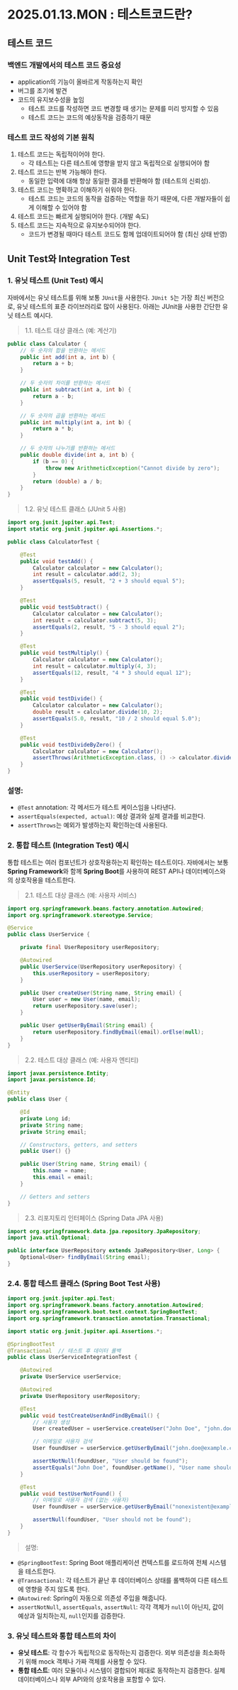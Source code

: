 # 2025.01.13.MON : 테스트코드란?

## 테스트 코드

### 백엔드 개발에서의 테스트 코드 중요성
- application의 기능이 올바르게 작동하는지 확인
- 버그를 조기에 발견
- 코드의 유지보수성을 높임
    - 테스트 코드를 작성하면 코드 변경할 때 생기는 문제를 미리 방지할 수 있음
    - 테스트 코드는 코드의 예상동작을 검증하기 때문

### **테스트 코드 작성의 기본 원칙**
1. 테스트 코드는 독립적이어야 한다. 
   - 각 테스트는 다른 테스트에 영향을 받지 않고 독립적으로 실행되어야 함
2. 테스트 코드는 반복 가능해야 한다. 
   - 동일한 입력에 대해 항상 동일한 결과를 반환해야 함 (테스트의 신뢰성).
3. 테스트 코드는 명확하고 이해하기 쉬워야 한다. 
   - 테스트 코드는 코드의 동작을 검증하는 역할을 하기 때문에, 다른 개발자들이 쉽게 이해할 수 있어야 함
4. 테스트 코드는 빠르게 실행되어야 한다. (개발 속도)
5. 테스트 코드는 지속적으로 유지보수되어야 한다. 
   - 코드가 변경될 때마다 테스트 코드도 함께 업데이트되어야 함 (최신 상태 반영)


## Unit Test와 Integration Test
### 1. 유닛 테스트 (Unit Test) 예시

자바에서는 유닛 테스트를 위해 보통 `JUnit`을 사용한다. `JUnit 5`는 가장 최신 버전으로, 유닛 테스트의 표준 라이브러리로 많이 사용된다. 아래는 JUnit을 사용한 간단한 유닛 테스트 예시다.

> 1.1. 테스트 대상 클래스 (예: 계산기)

```java
public class Calculator {
    // 두 숫자의 합을 반환하는 메서드
    public int add(int a, int b) {
        return a + b;
    }

    // 두 숫자의 차이를 반환하는 메서드
    public int subtract(int a, int b) {
        return a - b;
    }

    // 두 숫자의 곱을 반환하는 메서드
    public int multiply(int a, int b) {
        return a * b;
    }

    // 두 숫자의 나누기를 반환하는 메서드
    public double divide(int a, int b) {
        if (b == 0) {
            throw new ArithmeticException("Cannot divide by zero");
        }
        return (double) a / b;
    }
}

```

> 1.2. 유닛 테스트 클래스 (JUnit 5 사용)

```java
import org.junit.jupiter.api.Test;
import static org.junit.jupiter.api.Assertions.*;

public class CalculatorTest {

    @Test
    public void testAdd() {
        Calculator calculator = new Calculator();
        int result = calculator.add(2, 3);
        assertEquals(5, result, "2 + 3 should equal 5");
    }

    @Test
    public void testSubtract() {
        Calculator calculator = new Calculator();
        int result = calculator.subtract(5, 3);
        assertEquals(2, result, "5 - 3 should equal 2");
    }

    @Test
    public void testMultiply() {
        Calculator calculator = new Calculator();
        int result = calculator.multiply(4, 3);
        assertEquals(12, result, "4 * 3 should equal 12");
    }

    @Test
    public void testDivide() {
        Calculator calculator = new Calculator();
        double result = calculator.divide(10, 2);
        assertEquals(5.0, result, "10 / 2 should equal 5.0");
    }

    @Test
    public void testDivideByZero() {
        Calculator calculator = new Calculator();
        assertThrows(ArithmeticException.class, () -> calculator.divide(10, 0), "Division by zero should throw ArithmeticException");
    }
}

```

### 설명:

- `@Test` annotation: 각 메서드가 테스트 케이스임을 나타낸다.
- `assertEquals(expected, actual)`: 예상 결과와 실제 결과를 비교한다.
- `assertThrows`는 예외가 발생하는지 확인하는데 사용된다.



### 2. **통합 테스트 (Integration Test) 예시**

통합 테스트는 여러 컴포넌트가 상호작용하는지 확인하는 테스트이다. 자바에서는 보통 **Spring Framework**와 함께 **Spring Boot**를 사용하여 REST API나 데이터베이스와의 상호작용을 테스트한다.

> 2.1. 테스트 대상 클래스 (예: 사용자 서비스)

```java
import org.springframework.beans.factory.annotation.Autowired;
import org.springframework.stereotype.Service;

@Service
public class UserService {

    private final UserRepository userRepository;

    @Autowired
    public UserService(UserRepository userRepository) {
        this.userRepository = userRepository;
    }

    public User createUser(String name, String email) {
        User user = new User(name, email);
        return userRepository.save(user);
    }

    public User getUserByEmail(String email) {
        return userRepository.findByEmail(email).orElse(null);
    }
}

```

> 2.2. 테스트 대상 클래스 (예: 사용자 엔티티)

```java
import javax.persistence.Entity;
import javax.persistence.Id;

@Entity
public class User {

    @Id
    private Long id;
    private String name;
    private String email;

    // Constructors, getters, and setters
    public User() {}

    public User(String name, String email) {
        this.name = name;
        this.email = email;
    }

    // Getters and setters
}

```

> 2.3. 리포지토리 인터페이스 (Spring Data JPA 사용)

```java
import org.springframework.data.jpa.repository.JpaRepository;
import java.util.Optional;

public interface UserRepository extends JpaRepository<User, Long> {
    Optional<User> findByEmail(String email);
}

```

### 2.4. 통합 테스트 클래스 (Spring Boot Test 사용)

```java
import org.junit.jupiter.api.Test;
import org.springframework.beans.factory.annotation.Autowired;
import org.springframework.boot.test.context.SpringBootTest;
import org.springframework.transaction.annotation.Transactional;

import static org.junit.jupiter.api.Assertions.*;

@SpringBootTest
@Transactional  // 테스트 후 데이터 롤백
public class UserServiceIntegrationTest {

    @Autowired
    private UserService userService;

    @Autowired
    private UserRepository userRepository;

    @Test
    public void testCreateUserAndFindByEmail() {
        // 사용자 생성
        User createdUser = userService.createUser("John Doe", "john.doe@example.com");

        // 이메일로 사용자 검색
        User foundUser = userService.getUserByEmail("john.doe@example.com");

        assertNotNull(foundUser, "User should be found");
        assertEquals("John Doe", foundUser.getName(), "User name should be John Doe");
    }

    @Test
    public void testUserNotFound() {
        // 이메일로 사용자 검색 (없는 사용자)
        User foundUser = userService.getUserByEmail("nonexistent@example.com");

        assertNull(foundUser, "User should not be found");
    }
}

```

> 설명:

- `@SpringBootTest`: Spring Boot 애플리케이션 컨텍스트를 로드하여 전체 시스템을 테스트한다.
- `@Transactional`: 각 테스트가 끝난 후 데이터베이스 상태를 롤백하여 다른 테스트에 영향을 주지 않도록 한다.
- `@Autowired`: Spring이 자동으로 의존성 주입을 해줍니다.
- `assertNotNull`, `assertEquals`, `assertNull`: 각각 객체가 `null`이 아닌지, 값이 예상과 일치하는지, `null`인지를 검증한다.


### 3. **유닛 테스트와 통합 테스트의 차이**

- **유닛 테스트**: 각 함수가 독립적으로 동작하는지 검증한다. 외부 의존성을 최소화하기 위해 mock 객체나 가짜 객체를 사용할 수 있다.
- **통합 테스트**: 여러 모듈이나 시스템이 결합되어 제대로 동작하는지 검증한다. 실제 데이터베이스나 외부 API와의 상호작용을 포함할 수 있다.